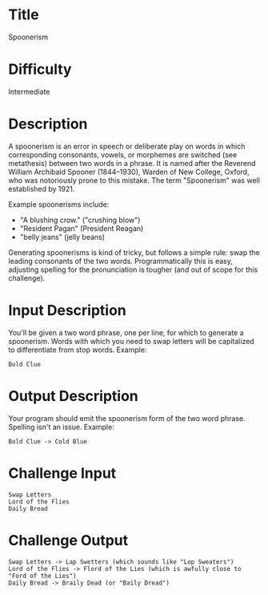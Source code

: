 # Title

Spoonerism

# Difficulty

Intermediate

# Description

A spoonerism is an error in speech or deliberate play on words in which corresponding consonants, vowels, or morphemes are switched (see metathesis) between two words in a phrase. It is named after the Reverend William Archibald Spooner (1844–1930), Warden of New College, Oxford, who was notoriously prone to this mistake. The term "Spoonerism" was well established by 1921. 

Example spoonerisms include:

* "A blushing crow." ("crushing blow")
* "Resident Pagan" (President Reagan)
* "belly jeans" (jelly beans)

Generating spoonerisms is kind of tricky, but follows a simple rule: swap the leading consonants of the two words. Programmatically this is easy, adjusting spelling for the pronunciation is tougher (and out of scope for this challenge). 

# Input Description

You'll be given a two word phrase, one per line, for which to generate a spoonerism. Words with which you need to swap letters will be capitalized to differentiate from stop words. Example:

    Bold Clue

# Output Description

Your program should emit the spoonerism form of the two word phrase. Spelling isn't an issue. Example:

    Bold Clue -> Cold Blue

# Challenge Input

    Swap Letters
    Lord of the Flies
    Daily Bread

# Challenge Output

    Swap Letters -> Lap Swetters (which sounds like "Lop Sweaters")
    Lord of the Flies -> Flord of the Lies (which is awfully close to "Ford of the Lies")
    Daily Bread -> Braily Dead (or "Baily Dread")
